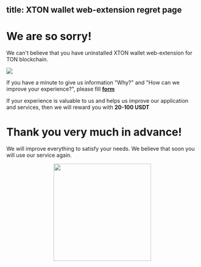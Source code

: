title: XTON wallet web-extension regret page
---

# We are so sorry!

We can't believe that you have uninstalled XTON wallet web-extension for TON blockchain.


<img style="margin-left: auto; margin-right: auto; text-align: center; display: block;" src="/images/sad_cat.gif" />


If you have a minute to give us information "Why?" and "How can we improve your experience?", please fill **[form](https://forms.gle/P8baoGoUy6Agqh1k7)**

If your experience is valuable to us and helps us improve our application and services, then we will reward you with **20-100 USDT**

# Thank you very much in advance!

We will improve everything to satisfy your needs. We believe that soon you will use our service again.

<img style="width: 256px; margin-left: auto; margin-right: auto; text-align: center; display: block;" src="/images/big_logo.png" />
